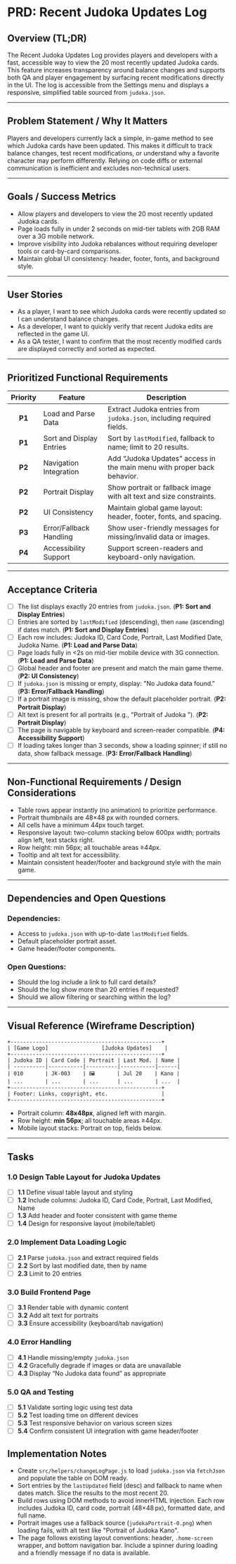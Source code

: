 # PRD: Recent Judoka Updates Log

## Overview (TL;DR)

The Recent Judoka Updates Log provides players and developers with a fast, accessible way to view the 20 most recently updated Judoka cards. This feature increases transparency around balance changes and supports both QA and player engagement by surfacing recent modifications directly in the UI. The log is accessible from the Settings menu and displays a responsive, simplified table sourced from `judoka.json`.

---

## Problem Statement / Why It Matters

Players and developers currently lack a simple, in-game method to see which Judoka cards have been updated. This makes it difficult to track balance changes, test recent modifications, or understand why a favorite character may perform differently. Relying on code diffs or external communication is inefficient and excludes non-technical users.

---

## Goals / Success Metrics

- Allow players and developers to view the 20 most recently updated Judoka cards.
- Page loads fully in under 2 seconds on mid-tier tablets with 2GB RAM over a 3G mobile network.
- Improve visibility into Judoka rebalances without requiring developer tools or card-by-card comparisons.
- Maintain global UI consistency: header, footer, fonts, and background style.

---

## User Stories

- As a player, I want to see which Judoka cards were recently updated so I can understand balance changes.
- As a developer, I want to quickly verify that recent Judoka edits are reflected in the game UI.
- As a QA tester, I want to confirm that the most recently modified cards are displayed correctly and sorted as expected.

---

## Prioritized Functional Requirements

| Priority | Feature                  | Description                                                                |
|:--------:|--------------------------|----------------------------------------------------------------------------|
| **P1**   | Load and Parse Data      | Extract Judoka entries from `judoka.json`, including required fields.       |
| **P1**   | Sort and Display Entries | Sort by `lastModified`, fallback to name; limit to 20 results.              |
| **P2**   | Navigation Integration   | Add “Judoka Updates” access in the main menu with proper back behavior.     |
| **P2**   | Portrait Display         | Show portrait or fallback image with alt text and size constraints.         |
| **P2**   | UI Consistency           | Maintain global game layout: header, footer, fonts, and spacing.            |
| **P3**   | Error/Fallback Handling  | Show user-friendly messages for missing/invalid data or images.             |
| **P4**   | Accessibility Support    | Support screen-readers and keyboard-only navigation.                        |

---

## Acceptance Criteria

- [ ] The list displays exactly 20 entries from `judoka.json`. (**P1: Sort and Display Entries**)
- [ ] Entries are sorted by `lastModified` (descending), then `name` (ascending) if dates match. (**P1: Sort and Display Entries**)
- [ ] Each row includes: Judoka ID, Card Code, Portrait, Last Modified Date, Judoka Name. (**P1: Load and Parse Data**)
- [ ] Page loads fully in <2s on mid-tier mobile device with 3G connection. (**P1: Load and Parse Data**)
- [ ] Global header and footer are present and match the main game theme. (**P2: UI Consistency**)
- [ ] If `judoka.json` is missing or empty, display: "No Judoka data found." (**P3: Error/Fallback Handling**)
- [ ] If a portrait image is missing, show the default placeholder portrait. (**P2: Portrait Display**)
- [ ] Alt text is present for all portraits (e.g., "Portrait of Judoka <Name>"). (**P2: Portrait Display**)
- [ ] The page is navigable by keyboard and screen-reader compatible. (**P4: Accessibility Support**)
- [ ] If loading takes longer than 3 seconds, show a loading spinner; if still no data, show fallback message. (**P3: Error/Fallback Handling**)

---

## Non-Functional Requirements / Design Considerations

- Table rows appear instantly (no animation) to prioritize performance.
- Portrait thumbnails are 48×48 px with rounded corners.
- All cells have a minimum 44px touch target.
- Responsive layout: two-column stacking below 600px width; portraits align left, text stacks right.
- Row height: min 56px; all touchable areas ≥44px.
- Tooltip and alt text for accessibility.
- Maintain consistent header/footer and background style with the main game.

---

## Dependencies and Open Questions

### Dependencies:
- Access to `judoka.json` with up-to-date `lastModified` fields.
- Default placeholder portrait asset.
- Game header/footer components.

### Open Questions:
- Should the log include a link to full card details?
- Should the log show more than 20 entries if requested?
- Should we allow filtering or searching within the log?

---

## Visual Reference (Wireframe Description)

```
+------------------------------------------------+
| [Game Logo]                 [Judoka Updates]    |
+------------------------------------------------+
| Judoka ID | Card Code | Portrait | Last Mod. | Name |
| ----------|-----------|----------|-----------|------|
| 010       | JK-003    | 🖼️       | Jul 20    | Kano |
| ...       | ...       | ...      | ...       | ...  |
+------------------------------------------------+
| Footer: Links, copyright, etc.                 |
+------------------------------------------------+
```

- Portrait column: **48x48px**, aligned left with margin.
- Row height: **min 56px**; all touchable areas ≥44px.
- Mobile layout stacks: Portrait on top, fields below.

---

## Tasks

### 1.0 Design Table Layout for Judoka Updates

- [ ] **1.1** Define visual table layout and styling
- [ ] **1.2** Include columns: Judoka ID, Card Code, Portrait, Last Modified, Name
- [ ] **1.3** Add header and footer consistent with game theme
- [ ] **1.4** Design for responsive layout (mobile/tablet)

### 2.0 Implement Data Loading Logic

- [ ] **2.1** Parse `judoka.json` and extract required fields
- [ ] **2.2** Sort by last modified date, then by name
- [ ] **2.3** Limit to 20 entries

### 3.0 Build Frontend Page

- [ ] **3.1** Render table with dynamic content
- [ ] **3.2** Add alt text for portraits
- [ ] **3.3** Ensure accessibility (keyboard/tab navigation)

### 4.0 Error Handling

- [ ] **4.1** Handle missing/empty `judoka.json`
- [ ] **4.2** Gracefully degrade if images or data are unavailable
- [ ] **4.3** Display “No Judoka data found” as appropriate

### 5.0 QA and Testing

- [ ] **5.1** Validate sorting logic using test data
- [ ] **5.2** Test loading time on different devices
- [ ] **5.3** Test responsive behavior on various screen sizes
- [ ] **5.4** Confirm consistent UI integration with game header/footer

## Implementation Notes

- Create `src/helpers/changeLogPage.js` to load `judoka.json` via `fetchJson` and
  populate the table on DOM ready.
- Sort entries by the `lastUpdated` field (desc) and fallback to name when dates
  match. Slice the results to the most recent 20.
- Build rows using DOM methods to avoid innerHTML injection. Each row includes
  Judoka ID, card code, portrait (48×48 px), formatted date, and full name.
- Portrait images use a fallback source (`judokaPortrait-0.png`) when loading
  fails, with alt text like "Portrait of Judoka Kano".
- The page follows existing layout conventions: header, `.home-screen` wrapper,
  and bottom navigation bar. Include a spinner during loading and a friendly
  message if no data is available.
